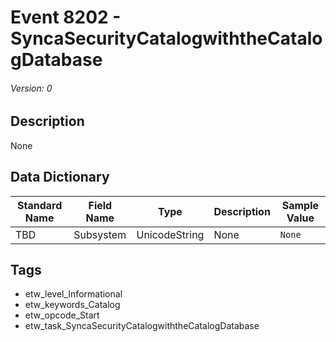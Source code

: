 # Event 8202 - SyncaSecurityCatalogwiththeCatalogDatabase
###### Version: 0

## Description
None

## Data Dictionary
|Standard Name|Field Name|Type|Description|Sample Value|
|---|---|---|---|---|
|TBD|Subsystem|UnicodeString|None|`None`|

## Tags
* etw_level_Informational
* etw_keywords_Catalog
* etw_opcode_Start
* etw_task_SyncaSecurityCatalogwiththeCatalogDatabase
